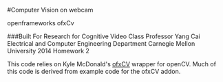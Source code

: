#Computer Vision on webcam

openframeworks ofxCv 

###Built For
Research for Cognitive Video Class
Professor Yang Cai
Electrical and Computer Engineering Department
Carnegie Mellon University 2014
Homework 2




This code relies on Kyle McDonald's [ofxCV](https://github.com/kylemcdonald/ofxCv) wrapper for openCV. Much of this code is derived from example code for the ofxCV addon.


